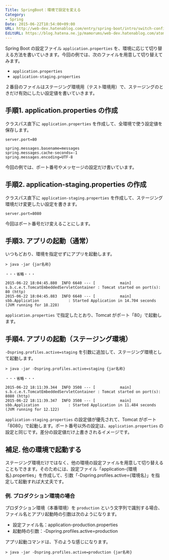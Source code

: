 ```yaml
---
Title: SpringBoot：環境で設定を変える
Category:
- Spring
Date: 2015-06-22T18:54:00+09:00
URL: http://web-dev.hatenablog.com/entry/spring-boot/intro/switch-config
EditURL: https://blog.hatena.ne.jp/mamorums/web-dev.hatenablog.com/atom/entry/10328749687179614863
---
```


Spring Boot の設定ファイル `application.properties` を、環境に応じて切り替える方法を書いていきます。今回の例では、次のファイルを用意して切り替えてみます。

- `application.properties`
- `application-staging.properties` 

２番目のファイルはステージング環境用（テスト環境用）で、ステージングのときだけ有効にしたい設定値を書いていきます。


## 手順1. application.properties の作成
クラスパス直下に `application.properties` を作成して、全環境で使う設定値を保存します。

```
server.port=80

spring.messages.basename=messages
spring.messages.cache-seconds=-1
spring.messages.encoding=UTF-8
```

今回の例では、ポート番号やメッセージの設定だけ書いています。


## 手順2. application-staging.properties の作成
クラスパス直下に `application-staging.properties` を作成して、ステージング環境だけ変更したい設定を書きます。

```
server.port=8080
```

今回はポート番号だけ変えることにします。


## 手順3. アプリの起動（通常）
いつもどおり、環境を指定せずにアプリを起動します。

```
> java -jar {jar名称}

・・・省略・・・

2015-06-22 18:04:45.880  INFO 6640 --- [           main] s.b.c.e.t.TomcatEmbeddedServletContainer : Tomcat started on port(s): 80 (http)
2015-06-22 18:04:45.883  INFO 6640 --- [           main] sbb.Application             : Started Application in 14.704 seconds (JVM running for 18.228)
```

`application.properties` で指定したとおり、Tomcat がポート「80」で起動します。


## 手順4. アプリの起動（ステージング環境）
`-Dspring.profiles.active=staging` を引数に追加して、ステージング環境として起動します。

```
> java -jar -Dspring.profiles.active=staging {jar名称}

・・・省略・・・

2015-06-22 18:11:39.344  INFO 3508 --- [           main] s.b.c.e.t.TomcatEmbeddedServletContainer : Tomcat started on port(s): 8080 (http)
2015-06-22 18:11:39.347  INFO 3508 --- [           main] sbb.Application             : Started Application in 11.484 seconds (JVM running for 12.122)
```

`application-staging.properties` の設定値が優先されて、Tomcat がポート「8080」で起動します。ポート番号以外の設定は、`application.properties` の設定と同じです。差分の設定値だけ上書きされるイメージです。


## 補足. 他の環境で起動する
ステージング環境だけではなく、他の環境の設定ファイルを用意して切り替えることもできます。そのためには、設定ファイル「application-{環境名}.properties」を作成して、引数「-Dspring.profiles.active={環境名}」を指定して起動すれば大丈夫です。


### 例. プロダクション環境の場合
プロダクション環境（本番環境）を `production` という文字列で識別する場合、ファイル名とアプリ起動時の引数は次のようになります。

- 設定ファイル名：application-production.properties
- 起動時の引数：-Dspring.profiles.active=production

アプリ起動コマンドは、下のような感じになります。

```
> java -jar -Dspring.profiles.active=production {jar名称}
```
